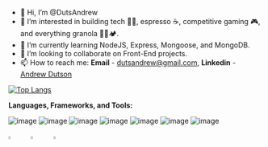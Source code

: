 - 👋 Hi, I’m @DutsAndrew
- 👀 I’m interested in building tech 👨‍💻, espresso ☕, competitive gaming 🎮, and everything granola 🧗🚵🏕️.
- 🌱 I’m currently learning NodeJS, Express, Mongoose, and MongoDB.
- 💞️ I’m looking to collaborate on Front-End projects.
- 📫 How to reach me: **Email** - dutsandrew@gmail.com, **Linkedin** - [Andrew Dutson](https://www.linkedin.com/in/dutson/)

[![Top Langs](https://github-readme-stats.vercel.app/api/top-langs/?username=dutsandrew&theme=radical&layout=compact)](https://github.com/anuraghazra/github-readme-stats)

<strong>Languages, Frameworks, and Tools:</strong>

![image](https://user-images.githubusercontent.com/94728848/189023255-d228a54b-548f-4450-8cf9-e2f2b7142dc6.png) ![image](https://user-images.githubusercontent.com/94728848/189023322-2d3aba17-280e-47b2-b577-ad94007555d2.png) ![image](https://user-images.githubusercontent.com/94728848/189023109-7f8c8602-048a-4c17-aa0e-e8c837ebae2d.png) ![image](https://user-images.githubusercontent.com/94728848/189774754-77f3a324-615d-47c8-a422-4dad40110723.png) ![image](https://user-images.githubusercontent.com/94728848/189774793-c8f75bfc-a5b7-4157-b131-6f8094669d0a.png) ![image](https://user-images.githubusercontent.com/94728848/189023369-75759105-2c36-4bbc-a039-729e458b8b8e.png) ![image](https://user-images.githubusercontent.com/94728848/189023382-9b7929ba-a284-4cdf-ab95-c22416aa2f33.png)

<img src="https://webpack.js.org/site-logo.1fcab817090e78435061.svg" width="8%" height="4%"> <img width="8%" height="4%" alt="Screen Shot 2022-09-08 at 12 46 30" src="https://user-images.githubusercontent.com/94728848/189201691-33e2cc57-b65a-4bf9-b0b8-ffcd4f5b4496.png"> <img width="8%" height="4%" alt="Screen Shot 2022-09-08 at 12 48 33" src="https://user-images.githubusercontent.com/94728848/189202067-e03e322f-09b3-4262-9907-4364e443e9e9.png">



<!---
DutsAndrew/DutsAndrew is a ✨ special ✨ repository because its `README.md` (this file) appears on your GitHub profile.
You can click the Preview link to take a look at your changes.
--->
